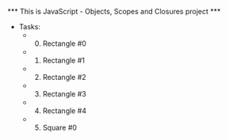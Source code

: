   *** This is JavaScript - Objects, Scopes and Closures project ***

  - Tasks:
    * 0. Rectangle #0
    * 1. Rectangle #1
    * 2. Rectangle #2
    * 3. Rectangle #3
    * 4. Rectangle #4
    * 5. Square #0